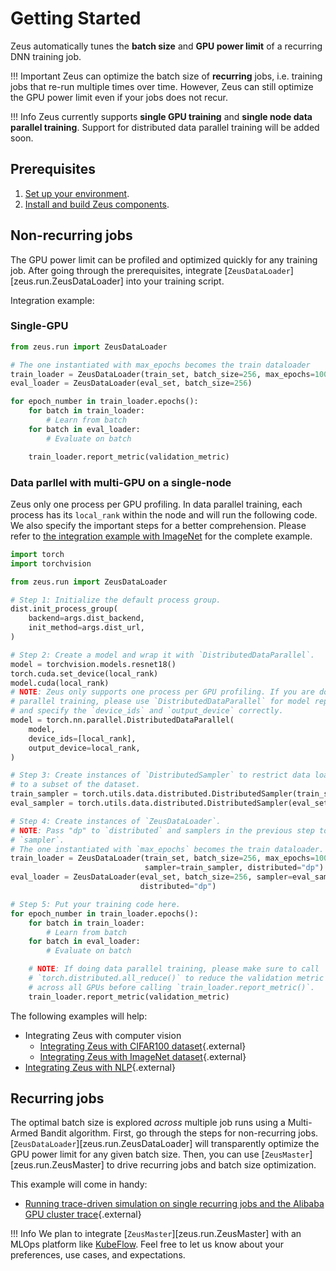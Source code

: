 # Getting Started

Zeus automatically tunes the **batch size** and **GPU power limit** of a recurring DNN training job.

!!! Important
    Zeus can optimize the batch size of **recurring** jobs, i.e. training jobs that re-run multiple times over time. However, Zeus can still optimize the GPU power limit even if your jobs does not recur.

!!! Info
    Zeus currently supports **single GPU training** and **single node data parallel training**. Support for distributed data parallel training will be added soon.

## Prerequisites

1. [Set up your environment](environment.md).
2. [Install and build Zeus components](installing_and_building.md).


## Non-recurring jobs

The GPU power limit can be profiled and optimized quickly for any training job.
After going through the prerequisites, integrate [`ZeusDataLoader`][zeus.run.ZeusDataLoader] into your training script.

Integration example:

### Single-GPU

```python
from zeus.run import ZeusDataLoader

# The one instantiated with max_epochs becomes the train dataloader
train_loader = ZeusDataLoader(train_set, batch_size=256, max_epochs=100)
eval_loader = ZeusDataLoader(eval_set, batch_size=256)

for epoch_number in train_loader.epochs():
    for batch in train_loader:
        # Learn from batch
    for batch in eval_loader:
        # Evaluate on batch

    train_loader.report_metric(validation_metric)
```

### Data parllel with multi-GPU on a single-node
Zeus only one process per GPU profiling. In data parallel training,
each process has its `local_rank` within the node and will run the
following code.
We also specify the important steps for a better comprehension.
Please refer to [the integration example with ImageNet](https://github.com/SymbioticLab/Zeus/tree/master/examples/imagenet/train.py)
for the complete example.

```python
import torch
import torchvision

from zeus.run import ZeusDataLoader

# Step 1: Initialize the default process group.
dist.init_process_group(
    backend=args.dist_backend,
    init_method=args.dist_url,
)

# Step 2: Create a model and wrap it with `DistributedDataParallel`.
model = torchvision.models.resnet18()
torch.cuda.set_device(local_rank)
model.cuda(local_rank)
# NOTE: Zeus only supports one process per GPU profiling. If you are doing data
# parallel training, please use `DistributedDataParallel` for model replication
# and specify the `device_ids` and `output_device` correctly.
model = torch.nn.parallel.DistributedDataParallel(
    model,
    device_ids=[local_rank],
    output_device=local_rank,
)

# Step 3: Create instances of `DistributedSampler` to restrict data loading
# to a subset of the dataset.
train_sampler = torch.utils.data.distributed.DistributedSampler(train_set)
eval_sampler = torch.utils.data.distributed.DistributedSampler(eval_set)

# Step 4: Create instances of `ZeusDataLoader`.
# NOTE: Pass "dp" to `distributed` and samplers in the previous step to
# `sampler`.
# The one instantiated with `max_epochs` becomes the train dataloader.
train_loader = ZeusDataLoader(train_set, batch_size=256, max_epochs=100, 
                              sampler=train_sampler, distributed="dp")
eval_loader = ZeusDataLoader(eval_set, batch_size=256, sampler=eval_sampler,
                             distributed="dp")

# Step 5: Put your training code here.
for epoch_number in train_loader.epochs():
    for batch in train_loader:
        # Learn from batch
    for batch in eval_loader:
        # Evaluate on batch

    # NOTE: If doing data parallel training, please make sure to call 
    # `torch.distributed.all_reduce()` to reduce the validation metric 
    # across all GPUs before calling `train_loader.report_metric()`.
    train_loader.report_metric(validation_metric)
```

The following examples will help:

- Integrating Zeus with computer vision
  - [Integrating Zeus with CIFAR100 dataset](https://github.com/SymbioticLab/Zeus/tree/master/examples/cifar100){.external}
  - [Integrating Zeus with ImageNet dataset](https://github.com/SymbioticLab/Zeus/tree/master/examples/imagenet){.external}
- [Integrating Zeus with NLP](https://github.com/SymbioticLab/Zeus/tree/master/examples/capriccio){.external}


## Recurring jobs

The optimal batch size is explored *across* multiple job runs using a Multi-Armed Bandit algorithm.
First, go through the steps for non-recurring jobs. 
[`ZeusDataLoader`][zeus.run.ZeusDataLoader] will transparently optimize the GPU power limit for any given batch size.
Then, you can use [`ZeusMaster`][zeus.run.ZeusMaster] to drive recurring jobs and batch size optimization.

This example will come in handy:

- [Running trace-driven simulation on single recurring jobs and the Alibaba GPU cluster trace](https://github.com/SymbioticLab/Zeus/tree/master/examples/trace_driven){.external}

!!! Info
    We plan to integrate [`ZeusMaster`][zeus.run.ZeusMaster] with an MLOps platform like [KubeFlow](https://www.kubeflow.org/).
    Feel free to let us know about your preferences, use cases, and expectations.
